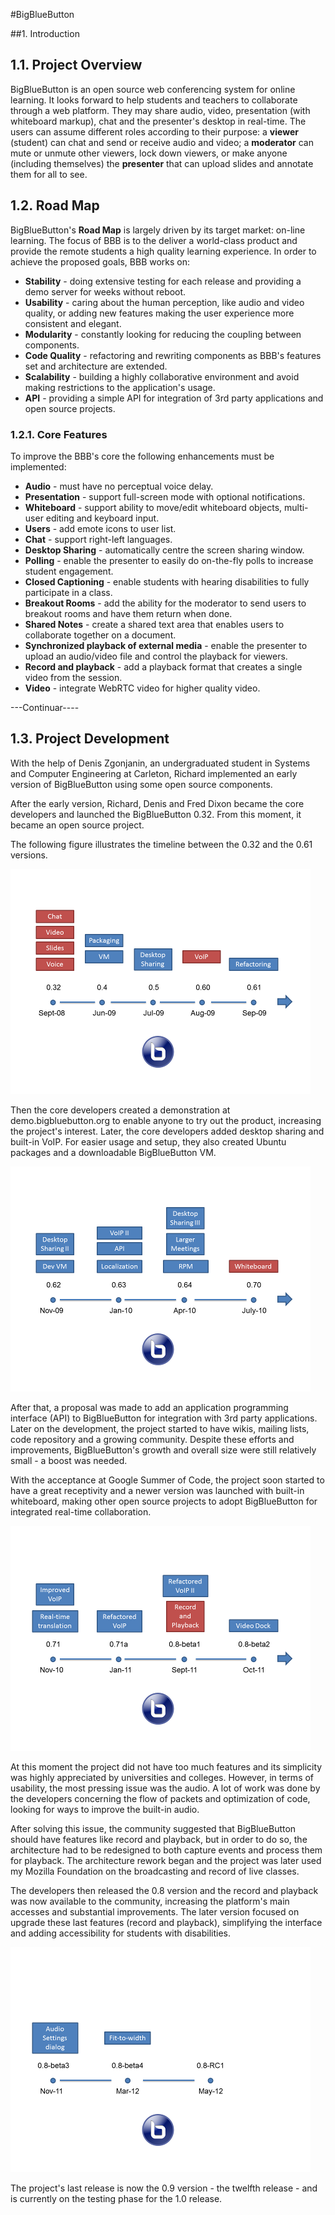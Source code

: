 #BigBlueButton

##1. Introduction

## 1.1. Project Overview
BigBlueButton is an open source web conferencing system for online learning.
It looks forward to help students and teachers to collaborate through a web platform. They may share audio, video, presentation (with whiteboard markup), chat and the presenter's desktop in real-time. The users can assume different roles according to their purpose: a **viewer** (student) can chat and send or receive audio and video; a **moderator** can mute or unmute other viewers, lock down viewers, or make anyone (including themselves) the **presenter** that can upload slides and annotate them for all to see.

## 1.2. Road Map
BigBlueButton's **Road Map** is largely driven by its target market: on-line learning. The focus of BBB is to the deliver a world-class product and provide the remote students a high quality learning experience. In order to achieve the proposed goals, BBB works on:
  * **Stability** - doing extensive testing for each release and providing a demo server for weeks without reboot.
  * **Usability** - caring about the human perception, like audio and video quality, or adding new features making the user experience more consistent and elegant.
  * **Modularity** - constantly looking for reducing the coupling between components.
  * **Code Quality** - refactoring and rewriting components as BBB's features set and architecture are extended.
  * **Scalability** - building a highly collaborative environment and avoid making restrictions to the application's usage.
  * **API** - providing a simple API for integration of 3rd party applications and open source projects.

### 1.2.1. Core Features

To improve the BBB's core the following enhancements must be implemented:
 * **Audio** - must have no perceptual voice delay.
 * **Presentation** - support full-screen mode with optional notifications.
 * **Whiteboard** - support ability to move/edit whiteboard objects, multi-user editing and keyboard input.
 * **Users** - add emote icons to user list.
 * **Chat** - support right-left languages.
 * **Desktop Sharing** - automatically centre the screen sharing window.
 * **Polling** - enable the presenter to easily do on-the-fly polls to increase student engagement.
 * **Closed Captioning** - enable students with hearing disabilities to fully participate in a class.
 * **Breakout Rooms** - add the ability for the moderator to send users to breakout rooms and have them return when done.
 * **Shared Notes** - create a shared text area that enables users to collaborate together on a document.
 * **Synchronized playback of external media** - enable the presenter to upload an audio/video file and control the playback for viewers.
 * **Record and playback** - add a playback format that creates a single video from the session.
 * **Video** - integrate WebRTC video for higher quality video.


---Continuar----

## 1.3. Project Development

With the help of Denis Zgonjanin, an undergraduated student in Systems and Computer Engineering at Carleton, Richard implemented an early version of BigBlueButton using some open source components. 

After the early version, Richard, Denis and Fred Dixon became the core developers and launched the BigBlueButton 0.32. From this moment, it became an open source project.

The following figure illustrates the timeline between the 0.32 and the 0.61 versions.

![Timeline between 0.32 and 0.61 versions](images/time1.png)

Then the core developers created a demonstration at demo.bigbluebutton.org to enable anyone to try out the product, increasing the project's interest. Later, the core developers added desktop sharing and built-in VoIP. For easier usage and setup, they also created Ubuntu packages and a downloadable BigBlueButton VM.

![Timeline between 0.62 and 0.70 versions](images/time2.png)

After that, a proposal was made to add an application programming interface (API) to BigBlueButton for integration with 3rd party applications. Later on the development, the project started to have wikis, mailing lists, code repository and a growing community. Despite these efforts and improvements, BigBlueButton's growth and overall size were still relatively small - a boost was needed.

With the acceptance at Google Summer of Code, the project soon started to have a great receptivity and a newer version was launched with built-in whiteboard, making other open source projects to adopt BigBlueButton for integrated real-time collaboration.

![Timeline between 0.71 and beta-2 versions](images/time3.png)

At this moment the project did not have too much features and its simplicity was highly appreciated by universities and colleges. However, in terms of usability, the most pressing issue was the audio. A lot of work was done by the developers concerning the flow of packets and optimization of code, looking for ways to improve the built-in audio.

After solving this issue, the community suggested that BigBlueButton should have features like record and playback, but in order to do so, the architecture had to be redesigned to both capture events and process them for playback. The architecture rework began and the project was later used my Mozilla Foundation on the broadcasting and record of live classes.

The developers then released the 0.8 version and the record and playback was now available to the community, increasing the platform's main accesses and substantial improvements. The later version focused on upgrade these last features (record and playback), simplifying the interface and adding accessibility for students with disabilities.

![Timeline between beta-3 and RC1 versions](images/time4.png)

The project's last release is now the 0.9 version - the twelfth release - and is currently on the testing phase for the 1.0 release.
